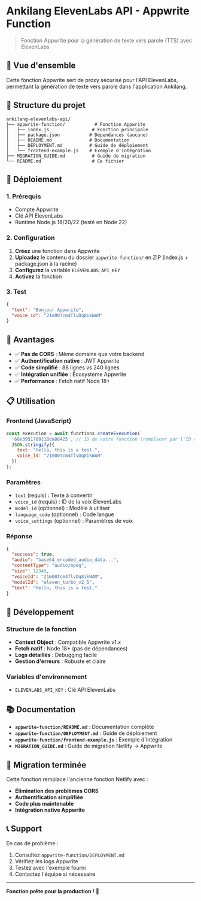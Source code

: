 # Ankilang ElevenLabs API - Appwrite Function

> Fonction Appwrite pour la génération de texte vers parole (TTS) avec ElevenLabs

## 🎯 Vue d'ensemble

Cette fonction Appwrite sert de proxy sécurisé pour l'API ElevenLabs, permettant la génération de texte vers parole dans l'application Ankilang.

## 📁 Structure du projet

```
ankilang-elevenlabs-api/
├── appwrite-function/           # Fonction Appwrite
│   ├── index.js                # Fonction principale
│   ├── package.json           # Dépendances (aucune)
│   ├── README.md              # Documentation
│   ├── DEPLOYMENT.md          # Guide de déploiement
│   └── frontend-example.js    # Exemple d'intégration
├── MIGRATION_GUIDE.md          # Guide de migration
└── README.md                   # Ce fichier
```

## 🚀 Déploiement

### 1. Prérequis
- Compte Appwrite
- Clé API ElevenLabs
- Runtime Node.js 18/20/22 (testé en Node 22)

### 2. Configuration
1. **Créez** une fonction dans Appwrite
2. **Uploadez** le contenu du dossier `appwrite-function/` en ZIP (index.js + package.json à la racine)
3. **Configurez** la variable `ELEVENLABS_API_KEY`
4. **Activez** la fonction

### 3. Test
```json
{
  "text": "Bonjour Appwrite",
  "voice_id": "21m00Tcm4TlvDq8ikWAM"
}
```

## 🎯 Avantages

- ✅ **Pas de CORS** : Même domaine que votre backend
- ✅ **Authentification native** : JWT Appwrite
- ✅ **Code simplifié** : 88 lignes vs 240 lignes
- ✅ **Intégration unifiée** : Écosystème Appwrite
- ✅ **Performance** : Fetch natif Node 18+

## 📋 Utilisation

### Frontend (JavaScript)
```javascript
const execution = await functions.createExecution(
  '68e3951700118da88425', // ID de votre fonction (remplacer par l'ID réel)
  JSON.stringify({
    text: "Hello, this is a test.",
    voice_id: "21m00Tcm4TlvDq8ikWAM"
  })
);
```

### Paramètres
- `text` (requis) : Texte à convertir
- `voice_id` (requis) : ID de la voix ElevenLabs
- `model_id` (optionnel) : Modèle à utiliser
- `language_code` (optionnel) : Code langue
- `voice_settings` (optionnel) : Paramètres de voix

### Réponse
```json
{
  "success": true,
  "audio": "base64_encoded_audio_data...",
  "contentType": "audio/mpeg",
  "size": 12345,
  "voiceId": "21m00Tcm4TlvDq8ikWAM",
  "modelId": "eleven_turbo_v2_5",
  "text": "Hello, this is a test."
}
```

## 🔧 Développement

### Structure de la fonction
- **Context Object** : Compatible Appwrite v1.x
- **Fetch natif** : Node 18+ (pas de dépendances)
- **Logs détaillés** : Debugging facile
- **Gestion d'erreurs** : Robuste et claire

### Variables d'environnement
- `ELEVENLABS_API_KEY` : Clé API ElevenLabs

## 📚 Documentation

- **`appwrite-function/README.md`** : Documentation complète
- **`appwrite-function/DEPLOYMENT.md`** : Guide de déploiement
- **`appwrite-function/frontend-example.js`** : Exemple d'intégration
- **`MIGRATION_GUIDE.md`** : Guide de migration Netlify → Appwrite

## 🎉 Migration terminée

Cette fonction remplace l'ancienne fonction Netlify avec :
- **Élimination des problèmes CORS**
- **Authentification simplifiée**
- **Code plus maintenable**
- **Intégration native Appwrite**

## 📞 Support

En cas de problème :
1. Consultez `appwrite-function/DEPLOYMENT.md`
2. Vérifiez les logs Appwrite
3. Testez avec l'exemple fourni
4. Contactez l'équipe si nécessaire

---

**Fonction prête pour la production !** 🚀